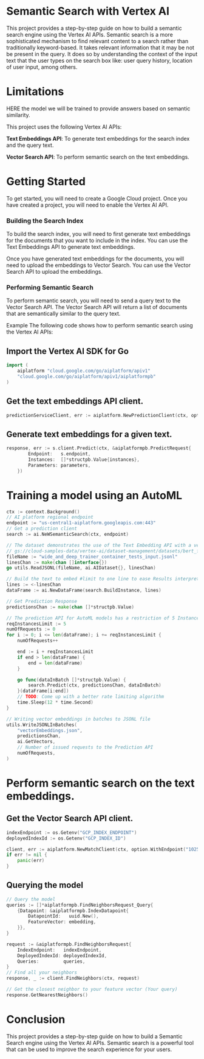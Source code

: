 # Semantic Search with Vertex AI

This project provides a step-by-step guide on how to build a semantic search engine using the Vertex AI APIs. Semantic search is a more sophisticated mechanism to find relevant content to a search rather than traditionally keyword-based. It takes relevant information that it may be not be present in the query. It does so by understanding the context of the input text that the user types on the search box like: user query history, location of user input, among others.

# Limitations

HERE the model we will be trained to provide answers based on semantic similarity.

This project uses the following Vertex AI APIs:

**Text Embeddings API**: To generate text embeddings for the search index and the query text.

**Vector Search API**: To perform semantic search on the text embeddings.

# Getting Started

To get started, you will need to create a Google Cloud project. Once you have created a project, you will need to enable the Vertex AI API.

### Building the Search Index

To build the search index, you will need to first generate text embeddings for the documents that you want to include in the index. You can use the Text Embeddings API to generate text embeddings.

Once you have generated text embeddings for the documents, you will need to upload the embeddings to Vector Search. You can use the Vector Search API to upload the embeddings.

### Performing Semantic Search

To perform semantic search, you will need to send a query text to the Vector Search API. The Vector Search API will return a list of documents that are semantically similar to the query text.

Example
The following code shows how to perform semantic search using the Vertex AI APIs:

## Import the Vertex AI SDK for Go

```go
import (
    aiplatform "cloud.google.com/go/aiplatform/apiv1"
	"cloud.google.com/go/aiplatform/apiv1/aiplatformpb"
)
```

## Get the text embeddings API client.

```go
predictionServiceClient, err := aiplatform.NewPredictionClient(ctx, option.WithEndpoint(vertexAIEndpoint))
```

## Generate text embeddings for a given text.

```go
response, err := s.client.Predict(ctx, &aiplatformpb.PredictRequest{
		Endpoint:   s.endpoint,
		Instances:  []*structpb.Value{instances},
		Parameters: parameters,
	})
```

# Training a model using an AutoML

```go
ctx := context.Background()
// AI platform regional endpoint
endpoint := "us-central1-aiplatform.googleapis.com:443"
// Get a prediction client
search := ai.NeWSemanticSearch(ctx, endpoint)

// The dataset demonstrates the use of the Text Embedding API with a vector database.
// gs://cloud-samples-data/vertex-ai/dataset-management/datasets/bert_finetuning/wide_and_deep_trainer_container_tests_input.jsonl
fileName := "wide_and_deep_trainer_container_tests_input.jsonl"
linesChan := make(chan []interface{})
go utils.ReadJSONL(fileName, ai.AIDataset{}, linesChan)

// Build the text to embed #limit to one line to ease Results interpretation
lines := <-linesChan
dataFrame := ai.NewDataFrame(search.BuildInstance, lines)

// Get Prediction Response
predictionsChan := make(chan []*structpb.Value)

// The prediction API for AutoML models has a restriction of 5 Instances per request.
reqInstancesLimit := 5
numOfRequests := 0
for i := 0; i <= len(dataFrame); i += reqInstancesLimit {
	numOfRequests++

	end := i + reqInstancesLimit
	if end > len(dataFrame) {
		end = len(dataFrame)
	}

	go func(dataInBatch []*structpb.Value) {
		search.Predict(ctx, predictionsChan, dataInBatch)
	}(dataFrame[i:end])
	// TODO: Come up with a better rate limiting algorithm
	time.Sleep(12 * time.Second)
}

// Writing vector embeddings in batches to JSONL file
utils.WriteJSONLInBatches(
	"vectorEmbeddings.json",
	predictionsChan,
	ai.GetVectors,
	// Number of issued requests to the Prediction API
	numOfRequests,
)
```

# Perform semantic search on the text embeddings.

## Get the Vector Search API client.

```go
indexEndpoint := os.Getenv("GCP_INDEX_ENDPOINT")
deployedIndexId := os.Getenv("GCP_INDEX_ID")

client, err := aiplatform.NewMatchClient(ctx, option.WithEndpoint("102531040.us-central1-145252452137.vdb.vertexai.goog"))
if err != nil {
	panic(err)
}
```

## Querying the model

```go
// Query the model
queries := []*aiplatformpb.FindNeighborsRequest_Query{
	{Datapoint: &aiplatformpb.IndexDatapoint{
		DatapointId:   uuid.New(),
		FeatureVector: embedding,
	}},
}

request := &aiplatformpb.FindNeighborsRequest{
	IndexEndpoint:   indexEndpoint,
	DeployedIndexId: deployedIndexId,
	Queries:         queries,
}
// Find all your neighbors
response, _ := client.FindNeighbors(ctx, request)

// Get the closest neighbor to your feature vector (Your query)
response.GetNearestNeighbors()
```

# Conclusion

This project provides a step-by-step guide on how to build a Semantic Search engine using the Vertex AI APIs. Semantic search is a powerful tool that can be used to improve the search experience for your users.
